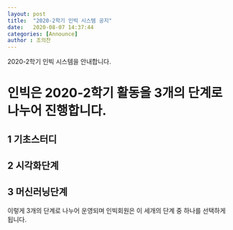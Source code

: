 ```yaml
---
layout: post
title:  "2020-2학기 인빅 시스템 공지"
date:   2020-08-07 14:37:44
categories: [Announce]
author : 조의찬
---
```



2020-2학기 인빅 시스템을 안내합니다.

<p><h1>인빅은 2020-2학기 활동을 3개의 단계로 나누어 진행합니다.</h1></p>

<h2>1 기초스터디</h2>
<h2>2 시각화단계</h2>
<h2>3 머신러닝단계</h2>

<p>이렇게 3개의 단계로 나누어 운영되며 인빅회원은 이 세개의 단계 중 하나를 선택하게 됩니다.</p>
